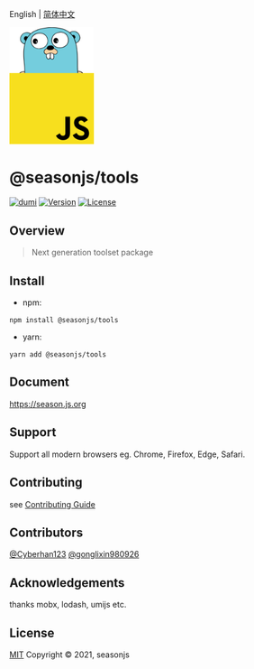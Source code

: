 English | [简体中文](./README.zh-CN.md)

<img src="https://github.com//seasonjs/tools/blob/main/public/icon.svg?raw=true" width="150" alt=''>

# @seasonjs/tools

<p align="center">

[![dumi](https://img.shields.io/badge/docs%20by-dumi-blue)](https://github.com/umijs/dumi)
<a href="https://www.npmjs.com/package/@seasonjs/tools"><img src="https://img.shields.io/npm/v/@seasonjs/tools.svg?sanitize=true" alt="Version"></a>
<a href="https://www.npmjs.com/package/@seasonjs/tools"><img src="https://img.shields.io/npm/l/@seasonjs/tools.svg?sanitize=true" alt="License"></a>

</p>

## Overview

> Next generation toolset package

## Install

- npm:

```shell
npm install @seasonjs/tools
```

- yarn:

```shell
yarn add @seasonjs/tools
```

## Document

https://season.js.org

## Support

Support all modern browsers eg. Chrome, Firefox, Edge, Safari.

## Contributing

see [Contributing Guide](./docs/contributing/CONTRIBUTING.md)

## Contributors

[@Cyberhan123](https://github.com/cyberhan123)
[@gonglixin980926](https://github.com/gonglixin980926)

## Acknowledgements

thanks mobx, lodash, umijs etc.

## License

[MIT](LICENSE)
Copyright © 2021, seasonjs
